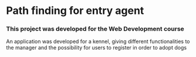 
# Path finding for entry agent

### This project was developed for the Web Development course


An application was developed for a kennel, giving different functionalities to the manager and the possibility for users to register in order to adopt dogs
